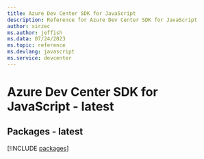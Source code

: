 ```yaml
---
title: Azure Dev Center SDK for JavaScript
description: Reference for Azure Dev Center SDK for JavaScript
author: xirzec
ms.author: jeffish
ms.data: 07/24/2023
ms.topic: reference
ms.devlang: javascript
ms.service: devcenter
---
```

# Azure Dev Center SDK for JavaScript - latest
## Packages - latest
[!INCLUDE [packages](dev-center-index.md)]